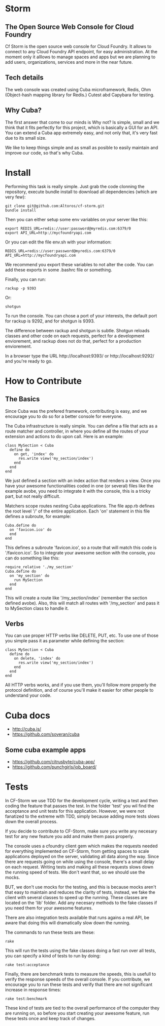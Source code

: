 Storm
=====
The Open Source Web Console for Cloud Foundry
---------------------------------------------

Cf Storm is the open source web console for Cloud Foundry.
It allows to connect to any Cloud Foundry API endpoint,
for easy administration.
At the moment only it alllows to manage spaces and apps
but we are planning to add users, organizations, services
and more in the near future.

Tech details
------------

The web console was created using Cuba microframework, Redis, Ohm (Object-hash mapping library for Redis.)
Cutest abd Capybara for testing.

Why Cuba?
---------
The first answer that come to our minds is Why not?
Is simple, small and we think that it fits perfectly for this project,
which is basically a GUI for an API. 
You can extend a Cuba app extremely easy, and not only that, 
it's very fast due to its small size.

We like to keep things simple and as small as posible to easily maintain
and improve our code, so that's why Cuba.

Install
=======

Performing this task is really simple. Just grab the code clonning the repository,
execute bundle install to download all dependencies (which are very few):

```
git clone git@github.com:Altoros/cf-storm.git
bundle install
```
Then you can either setup some env variables on your server like this:

```
export REDIS_URL=redis://user:password@myredis.com:6379/0
export API_URL=http://mycfoundryapi.com
```

Or you can edit the file env.sh with your information:

```
REDIS_URL=redis://user:password@myredis.com:6379/0
API_URL=http://mycfoundryapi.com
```

We recommend you export these variables to not alter the code. You can
add these exports in some .bashrc file or something.

Finally, you can run:

```
rackup -p 9393
```

Or:

```
shotgun
```

To run the console. You can chose a port of your interests, the default port
for rackup is 9292, and for shotgun is 9393.

The difference between rackup and shotgun is subtle. Shotgun reloads classes
and other code on each requests, perfect for a development enviorement, and
rackup does not do that, perfect for a production enviorement.

In a browser type the URL http://localhost:9393/ or http://localhost:9292/
and you're ready to go.

How to Contribute
=================

The Basics
----------

Since Cuba was the prefered framework, contributing is easy, and we encourage
you to do so for a better console for everyone.

The Cuba infrastructure is really simple. You can define a file that acts as a
route matcher and controller, in where you define all the routes of your extension
and actions to do upon call. Here is an example:

```
class MySection < Cuba
  define do
    on get, 'index' do
      res.write view('my_section/index')
    end
  end
end
```

We just defined a section with an index action that renders a view. Once you
have your awesome functionalities coded in one (or several) files like the
example avobe, you need to integrate it with the console, this is a tricky
part, but not really difficult.

Matchers scope routes nesting Cuba applications. The file app.rb defines
the root level '/' of the entire application. Each 'on' statement in this
file defines a subroute, for example:
```
Cuba.define do
  on 'favicon.ico' do
  end
end
```

This defines a subroute 'favicon.ico', so a route that will match this code
is '/favicon.ico'. So to integrate your awesome section with the console, you
can do something like this:

```
require_relative './my_section'
Cuba.define do
  on 'my_section' do
    run MySection
  end
end

```

This will create a route like '/my_section/index' (remember the section defined avobe).
Also, this will match all routes with '/my_section' and pass it to MySection class to
handle it.

Verbs
-----

You can use proper HTTP verbs like DELETE, PUT, etc. To use one of those you simple
pass it as parameter while defining the section:

```
class MySection < Cuba
  define do
    on delete, 'index' do
      res.write view('my_section/index')
    end
  end
end
```
All HTTP verbs works, and if you use them, you'll follow more properly the
protocol definition, and of course you'll make it easier for other people
to understand your code.

Cuba docs
=========

- http://cuba.is/
- https://github.com/soveran/cuba

Some cuba example apps
----------------------

- https://github.com/citrusbyte/cuba-app/
- https://github.com/punchgirls/job_board/

Tests
=====

In CF-Storm we use TDD for the development cycle, writing a test and
then coding the feature that passes the test. In the folder 'test' you wil
find the acceptance and unit tests for this application. However, we were
not fanatized to the extreme with TDD, simply because adding more tests
slows down the overall process.

If you decide to contribute to CF-Storm, make sure you write any necesary
test for any new feature you add and make them pass properly.

The console uses a cfoundry client gem which makes the requests needed
for everything implemented on CF-Storm, from getting spaces to scale applications
deployed on the server, validating all data along the way. Since there are
requests going on while using the console, there's a small delay on each
request. Writing tests and making all these requests slows down the running
speed of tests. We don't want that, so we should use the mocks.

BUT, we don't use mocks for the testing, and this is because mocks aren't that
easy to maintain and reduces the clarity of tests, instead, we fake the client 
with several classes to speed up the running. These classes are located on the 
'lib' folder. Add any necesary methods to the fake classes if you need them 
for your awesome features.

There are also integration tests available that runs agains a real API, be
aware that doing this will dramatically slow down the running.

The commands to run these tests are these:

```
rake
```

This will run the tests using the fake classes doing a fast run over all tests,
you can specify a kind of tests to run by doing:

```
rake test:acceptance
```

Finally, there are benchmark tests to measure the speeds, this is usefull
to verify the response speeds of the overall console. If you contribute,
we encourage you to run these tests and verify that there are not significant
increase in response times:

```
rake test:benchmark
```
These kind of tests are tied to the overall performance of the computer
they are running on, so before you start creating your awesome feature,
run these tests once and keep track of changes.
